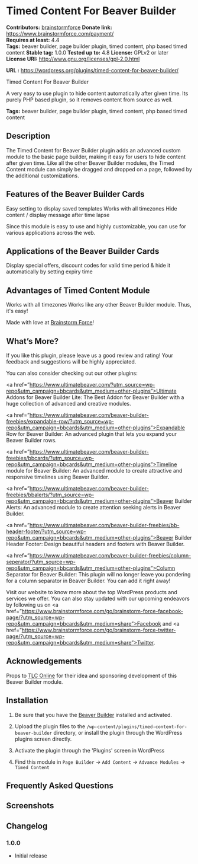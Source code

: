# Timed Content For Beaver Builder #

**Contributors:** [brainstormforce](https://profiles.wordpress.org/brainstormforce) 
**Donate link:** https://www.brainstormforce.com/payment/  
**Requires at least:** 4.4  
**Tags:** beaver builder, page builder plugin, timed content, php based timed content
**Stable tag:** 1.0.0
**Tested up to:** 4.8
**License:** GPLv2 or later  
**License URI:** http://www.gnu.org/licenses/gpl-2.0.html  

**URL :** https://wordpress.org/plugins/timed-content-for-beaver-builder/  
 
Timed Content For Beaver Builder
 
A very easy to use plugin to hide content automatically after given time. Its purely PHP based plugin, so it removes content from source as well.

**Tags:** beaver builder, page builder plugin, timed content, php based timed content 

## Description ##

The Timed Content for Beaver Builder plugin adds an advanced custom module to the basic page builder, making it easy for users to hide content after given time. Like all the other Beaver Builder modules, the Timed Content module can simply be dragged and dropped on a page, followed by the additional customizations.

## Features of the Beaver Builder Cards ##

Easy setting to display saved templates
Works with all timezones
Hide content / display message after time lapse

Since this module is easy to use and highly customizable, you can use for various applications across the web.

## Applications of the Beaver Builder Cards ##

Display special offers, discount codes for valid time period & hide it automatically by setting expiry time

## Advantages of Timed Content Module ##

Works with all timezones
Works like any other Beaver Builder module. Thus, it's easy!

Made with love at <a href="https://www.brainstormforce.com/?utm_source=wp-repo&utm_campaign=bbcards&utm_medium=description">Brainstorm Force</a>! 

## What’s More? ##

If you like this plugin, please leave us a good review and rating! Your feedback and suggestions will be highly appreciated.

You can also consider checking out our other plugins:

<a href=”https://www.ultimatebeaver.com/?utm_source=wp-repo&utm_campaign=bbcards&utm_medium=other-plugins”>Ultimate Addons for Beaver Builder Lite</a>: The Best Addon for Beaver Builder with a huge collection of advanced and creative modules.

<a href=”https://www.ultimatebeaver.com/beaver-builder-freebies/expandable-row/?utm_source=wp-repo&utm_campaign=bbcards&utm_medium=other-plugins”>Expandable Row for Beaver Builder</a>: An advanced plugin that lets you expand your Beaver Builder rows.

<a href=”https://www.ultimatebeaver.com/beaver-builder-freebies/bbcards/?utm_source=wp-repo&utm_campaign=bbcards&utm_medium=other-plugins”>Timeline module for Beaver Builder</a>: An advanced module to create attractive and responsive timelines using Beaver Builder.

<a href=”https://www.ultimatebeaver.com/beaver-builder-freebies/bbalerts/?utm_source=wp-repo&utm_campaign=bbcards&utm_medium=other-plugins”>Beaver Builder Alerts</a>: An advanced module to create attention seeking alerts in Beaver Builder.

<a href=”https://www.ultimatebeaver.com/beaver-builder-freebies/bb-header-footer/?utm_source=wp-repo&utm_campaign=bbcards&utm_medium=other-plugins”>Beaver Builder Header Footer</a>: Design beautiful headers and footers with Beaver Builder.

<a href=”https://www.ultimatebeaver.com/beaver-builder-freebies/column-seperator/?utm_source=wp-repo&utm_campaign=bbcards&utm_medium=other-plugins”>Column Separator for Beaver Builder</a>: This plugin will no longer leave you pondering for a column separator in Beaver Builder. You can add it right away!
 
Visit our website to know more about the top WordPress products and services we offer. You can also stay updated with our upcoming endeavors by following us on <a href=”https://www.brainstormforce.com/go/brainstorm-force-facebook-page/?utm_source=wp-repo&utm_campaign=bbcards&utm_medium=share”>Facebook</a> and <a href=”https://www.brainstormforce.com/go/brainstorm-force-twitter-page/?utm_source=wp-repo&utm_campaign=bbcards&utm_medium=share”>Twitter</a>.

## Acknowledgements ##
Props to <a href="http://www.tlc-online.co.uk/" target="_blank">TLC Online</a> for their idea and sponsoring development of this Beaver Builder module.

## Installation ##

1. Be sure that you have the [Beaver Builder](https://goo.gl/rYCvGw "Beaver Builder") installed and activated.

2. Upload the plugin files to the `/wp-content/plugins/timed-content-for-beaver-builder` directory, or install the plugin through the WordPress plugins screen directly.

3. Activate the plugin through the 'Plugins' screen in WordPress

4. Find this module in `Page Builder` -> `Add Content` -> `Advance Modules` -> `Timed Content`

## Frequently Asked Questions ##

## Screenshots ##

## Changelog ##

### 1.0.0 ###
- Initial release
